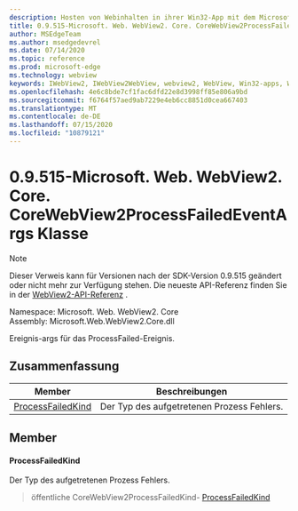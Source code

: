```yaml
---
description: Hosten von Webinhalten in ihrer Win32-App mit dem Microsoft Edge WebView2-Steuerelement
title: 0.9.515-Microsoft. Web. WebView2. Core. CoreWebView2ProcessFailedEventArgs
author: MSEdgeTeam
ms.author: msedgedevrel
ms.date: 07/14/2020
ms.topic: reference
ms.prod: microsoft-edge
ms.technology: webview
keywords: IWebView2, IWebView2WebView, webview2, WebView, Win32-apps, Win32, Edge, ICoreWebView2, ICoreWebView2Controller, Browser-Steuerelement, Edge-HTML
ms.openlocfilehash: 4e6c8bde7cf1fac6dfd22e8d3998ff85e806a9bd
ms.sourcegitcommit: f6764f57aed9ab7229e4eb6cc8851d0cea667403
ms.translationtype: MT
ms.contentlocale: de-DE
ms.lasthandoff: 07/15/2020
ms.locfileid: "10879121"
---
```

# 0.9.515-Microsoft. Web. WebView2. Core. CoreWebView2ProcessFailedEventArgs Klasse 

> [!NOTE]
> Dieser Verweis kann für Versionen nach der SDK-Version 0.9.515 geändert oder nicht mehr zur Verfügung stehen. Die neueste API-Referenz finden Sie in der [WebView2-API-Referenz](../../../webview2-api-reference.md) .

Namespace: Microsoft. Web. WebView2. Core \
Assembly: Microsoft.Web.WebView2.Core.dll

Ereignis-args für das ProcessFailed-Ereignis.

## Zusammenfassung

 Member                        | Beschreibungen
--------------------------------|---------------------------------------------
[ProcessFailedKind](#processfailedkind) | Der Typ des aufgetretenen Prozess Fehlers.

## Member

#### ProcessFailedKind 

Der Typ des aufgetretenen Prozess Fehlers.

> öffentliche CoreWebView2ProcessFailedKind- [ProcessFailedKind](#processfailedkind)

